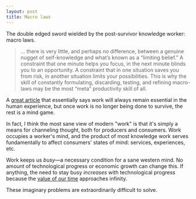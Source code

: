 ```yaml
---
layout: post
title: Macro laws
---
```


The double edged sword wielded by the post-survivor knowledge worker: macro laws.

> ... there is very little, and perhaps no difference, between a genuine nugget of self-knowledge and what’s known as a “limiting belief.” A constraint that one minute helps you focus, in the next minute blinds you to an opportunity. A constraint that in one situation saves you from risk, in another situation limits your possibilities. This is why the skill of constantly formulating, discarding, testing, and refining macro-laws may be the most “meta” productivity skill of all.

A [great article](http://www.ribbonfarm.com/2016/06/16/meta-skills-macro-laws-and-the-power-of-constraints/) that essentially says work will always remain essential in the human experience, but once work is no longer being done to survive, the rest is a mind game. 

In fact, I think the most sane view of modern "work" is that it's simply a means for channeling thought, both for producers and consumers. Work occupies a worker's mind, and the product of most knowledge work serves fundamentally to affect consumers' states of mind: services, experiences, etc. 

Work keeps us *busy*—a necessary condition for a sane western mind. No amount of technological progress or economic growth can change this. If anything, the need to stay busy *increases* with technological progress because the [value of our time](http://www.practicallyefficient.com/2015/07/08/we-killed-leisure.html) approaches infinity. 

These imaginary problems are extraordinarily difficult to solve. 